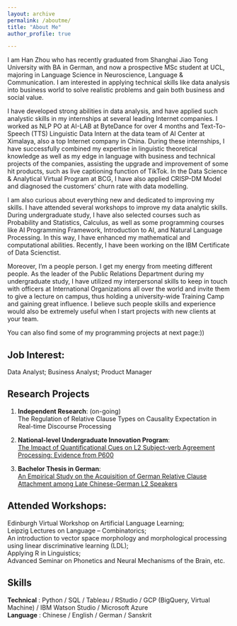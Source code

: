 ```yaml
---
layout: archive
permalink: /aboutme/
title: "About Me"
author_profile: true

---
```



I am Han Zhou who has recently graduated from Shanghai Jiao Tong University with BA in German, and now a prospective MSc student at UCL, majoring in Language Science in Neuroscience, Language & Communication. I am interested in applying technical skills like data analysis into business world to solve realistic problems and gain both business and social value.

I have developed strong abilities in data analysis, and have applied such analystic skills in my internships at several leading Internet companies. I worked as NLP PO at AI-LAB at ByteDance for over 4 months and Text-To-Speech (TTS) Linguistic Data Intern at the data team of AI Center at Ximalaya, also a top Internet company in China. During these internships, I have successfully combined my expertise in linguistic theoretical knowledge as well as my edge in language with business and technical projects of the companies, assisting the upgrade and improvement of some hit products, such as live captioning function of TikTok. In the Data Science & Analytical Virtual Program at BCG, I have also applied CRISP-DM Model and diagnosed the customers’ churn rate with data modelling. 

I am also curious about everything new and dedicated to improving my skills. I have attended several workshops to improve my data analytic skills. During undergraduate study, I have also selected courses such as Probability and Statistics, Calculus, as well as some programming courses like AI Programming Framework, Introduction to AI, and Natural Language Processing. In this way, I have enhanced my mathematical and computational abilities. Recently, I have been working on the IBM Certificate of Data Scienctist. 

Moreover, I’m a people person. I get my energy from meeting different people. As the leader of the Public Relations Department during my undergraduate study, I have utilized my interpersonal skills to keep in touch with officers at International Organizations all over the world and invite them to give a lecture on campus, thus holding a university-wide Training Camp and gaining great influence. I believe such people skills and experience would also be extremely useful when I start projects with new clients at your team.

You can also find some of my programming projects at next page:))



Job Interest:
------

Data Analyst; Business Analyst; Product Manager 






Research Projects
------

1. **Independent Research**: (on-going) <br />
The Regulation of Relative Clause Types on Causality Expectation in Real-time Discourse Processing
    
2. **National-level Undergraduate Innovation Program**: <br />
[The Impact of Quantificational Cues on L2 Subject-verb Agreement Processing: Evidence from P600](http://hanzhou925.github.io/files/项目研究论文.pdf)

3. **Bachelor Thesis in German**: <br />
[An Empirical Study on the Acquisition of German Relative Clause Attachment among Late Chinese-German L2 Speakers](http://hanzhou925.github.io/files/本科毕业论文_周涵.pdf)






Attended Workshops:
------

Edinburgh Virtual Workshop on Artificial Language Learning;<br />
Leipzig Lectures on Language – Combinatorics;<br />
An introduction to vector space morphology and morphological processing using linear discriminative learning (LDL);<br />
Applying R in Linguistics;<br />
Advanced Seminar on Phonetics and Neural Mechanisms of the Brain, etc.



Skills
------
  **Technical** :   Python / SQL / Tableau / RStudio / GCP (BigQuery, Virtual Machine) / IBM Watson Studio / Microsoft Azure<br />
  **Language** :      Chinese / English / German / Sanskrit

